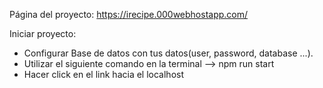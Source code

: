 Página del proyecto: https://irecipe.000webhostapp.com/

Iniciar proyecto:
 - Configurar Base de datos con tus datos(user, password, database ...).
 - Utilizar el siguiente comando en la terminal --> npm run start 
 - Hacer click en el link hacia el localhost

